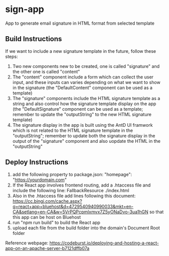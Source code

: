 # sign-app
App to generate email signature in HTML format from selected template

## Build Instructions
If we want to include a new signature template in the future, follow these steps:
1. Two new components new to be created, one is called "signature" and the other one is called "content"
2. The "content" component include a form which can collect the user input, and these inputs can varies depending on what we want to show in the signature (the "DefaultContent" component can be used as a template)
3. The "signature" components include the HTML signature template as a string and also control how the signature template display on the app (the "DefaultSignature" component can be used as a template; remember to update the "outputString" to the new HTML signature template)
4. The signature display in the app is built using the AntD UI framwork which is not related to the HTML signature template in the "outputString"; remember to update both the signature display in the output of the "signature" component and also uopdate the HTML in the "outputString"

## Deploy Instructions
1. add the following property to package.json:
    "homepage": "https://yourdomain.com"
2. If the React app involves frontend routing, add a .htaccess file and include the following line:
    FallbackResource ./index.html
3. Also in the .htaccess file add lines following this document: https://cc.bingj.com/cache.aspx?q=react+app+bluehost&d=4729540940990033&mkt=en-CA&setlang=en-CA&w=5VrPQPcpmlxmvx7Z5yONaDvo-3ua1hGN so that this app can be host on Bluehost
4. run "npm run build" to build the React app
5. upload each file from the build folder into the domain's Document Root folder

Reference webpage: https://codeburst.io/deploying-and-hosting-a-react-app-on-an-apache-server-b7121dffb07a

